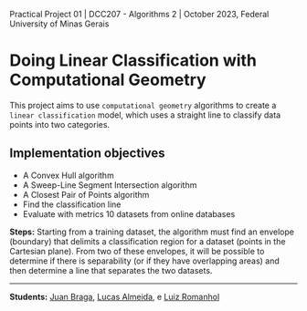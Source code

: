 Practical Project 01 | DCC207 - Algorithms 2 | October 2023, Federal University of Minas Gerais

# Doing Linear Classification with Computational Geometry
This project aims to use `computational geometry` algorithms to create a `linear classification` model, which uses a straight line to classify data points into two categories.

## Implementation objectives
- A Convex Hull algorithm
- A Sweep-Line Segment Intersection algorithm
- A Closest Pair of Points algorithm
- Find the classification line
- Evaluate with metrics 10 datasets from online databases

**Steps:** Starting from a training dataset, the algorithm must find an envelope (boundary) that delimits a classification region for a dataset (points in the Cartesian plane). From two of these envelopes, it will be possible to determine if there is separability (or if they have overlapping areas) and then determine a line that separates the two datasets.

---
**Students:**
[Juan Braga](https://github.com/juanmbraga), [Lucas Almeida](https://github.com/zzzluquinhas), e [Luiz Romanhol](https://github.com/LuizRomanhol)
